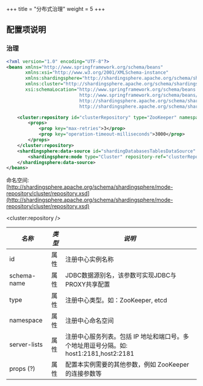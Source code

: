 +++
title = "分布式治理"
weight = 5
+++

## 配置项说明

### 治理

```xml
<?xml version="1.0" encoding="UTF-8"?>
<beans xmlns="http://www.springframework.org/schema/beans"
       xmlns:xsi="http://www.w3.org/2001/XMLSchema-instance"
       xmlns:shardingsphere="http://shardingsphere.apache.org/schema/shardingsphere/datasource"
       xmlns:cluster="http://shardingsphere.apache.org/schema/shardingsphere/mode-repository/cluster"
       xsi:schemaLocation="http://www.springframework.org/schema/beans
                           http://www.springframework.org/schema/beans/spring-beans.xsd 
                           http://shardingsphere.apache.org/schema/shardingsphere/datasource http://shardingsphere.apache.org/schema/shardingsphere/datasource/datasource.xsd
                           http://shardingsphere.apache.org/schema/shardingsphere/mode-repository/cluster http://shardingsphere.apache.org/schema/shardingsphere/mode-repository/cluster/repository.xsd">

    <cluster:repository id="clusterRepository" type="ZooKeeper" namespace="regCenter" server-lists="localhost:2181">
        <props>
            <prop key="max-retries">3</prop>
            <prop key="operation-timeout-milliseconds">3000</prop>
        </props>
    </cluster:repository>
    <shardingsphere:data-source id="shardingDatabasesTablesDataSource" schema-name="sharding_db" data-source-names="demo_ds_0, demo_ds_1" rule-refs="shardingRule">
        <shardingsphere:mode type="Cluster" repository-ref="clusterRepository" overwrite="true"/>
    </shardingsphere:data-source>
</beans>
```

命名空间: [http://shardingsphere.apache.org/schema/shardingsphere/mode-repository/cluster/repository.xsd](http://shardingsphere.apache.org/schema/shardingsphere/mode-repository/cluster/repository.xsd)

<cluster:repository />

| *名称*         | *类型* | *说明*                                                                     |
| ------------- | ------ | ------------------------------------------------------------------------- |
| id            | 属性   | 注册中心实例名称                                                              |
| schema-name   | 属性   | JDBC数据源别名，该参数可实现JDBC与PROXY共享配置                                  |
| type          | 属性   | 注册中心类型。如：ZooKeeper, etcd                                              |
| namespace     | 属性   | 注册中心命名空间                                                              |
| server-lists  | 属性   | 注册中心服务列表。包括 IP 地址和端口号。多个地址用逗号分隔。如: host1:2181,host2:2181 |
| props (?)     | 属性   | 配置本实例需要的其他参数，例如 ZooKeeper 的连接参数等                               |
